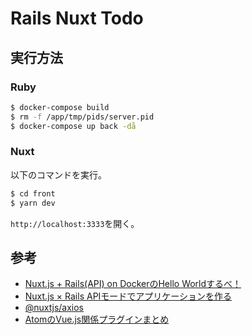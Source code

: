 # Rails Nuxt Todo
## 実行方法
### Ruby
```bash
$ docker-compose build
$ rm -f /app/tmp/pids/server.pid
$ docker-compose up back -då
```

### Nuxt
以下のコマンドを実行。
```bash
$ cd front
$ yarn dev
```

`http://localhost:3333`を開く。<br>


## 参考
- [Nuxt.js + Rails(API) on DockerのHello Worldするべ！](https://qiita.com/at-946/items/08de3c9d7611f62b1894)
- [Nuxt.js × Rails APIモードでアプリケーションを作る](https://qiita.com/rearail/items/0141dd7c754c97f009e3)
- [@nuxtjs/axios](https://www.npmjs.com/package/@nuxtjs/axios)
- [AtomのVue.js関係プラグインまとめ](https://qiita.com/mrmr/items/f6927eb2fe5aa13a2f90)
